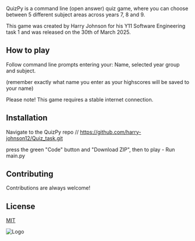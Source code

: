 QuizPy is a command line (open answer) quiz game, where you can choose between 5 different subject areas across years 7, 8 and 9. 

This game was created by Harry Johnson for his Y11 Software Engineering task 1 and was released on the 30th of March 2025.
## How to play

Follow command line prompts entering your: Name, selected year group and subject.

(remember exactly what name you enter as your highscores will be saved to your name)

Please note! This game requires a stable internet connection.




## Installation

Navigate to the QuizPy repo // https://github.com/harry-johnson12/Quiz_task.git 

press the green "Code" button and "Download ZIP", then to play - Run main.py
## Contributing

Contributions are always welcome!


## License

[MIT](https://choosealicense.com/licenses/mit/)

![Logo](https://sdmntpraustraliaeast.oaiusercontent.com/files/00000000-9c4c-51fa-bd30-d4119b071781/raw?se=2025-03-30T03%3A16%3A56Z&sp=r&sv=2024-08-04&sr=b&scid=4ce03e9b-7f20-5299-bbd2-762c1f9370e5&skoid=45bbd987-a662-41b7-ab2c-7ca573ea4f7e&sktid=a48cca56-e6da-484e-a814-9c849652bcb3&skt=2025-03-30T01%3A21%3A51Z&ske=2025-03-31T01%3A21%3A51Z&sks=b&skv=2024-08-04&sig=SoqwQ2aaSe5JjPHQX0W/x2VOXl%2B1v/l4cez7PrQLKbM%3D)



